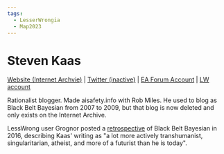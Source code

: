```yaml
---
tags:
  - LesserWrongia
  - Map2023
---
```

# Steven Kaas

[Website (Internet Archvie)](http://web.archive.org/web/*/http://acceleratingfuture.com/steven/) |  [Twitter (inactive)](https://twitter.com/stevenkaas/status/1363352900043333633) | [EA Forum Account](https://forum.effectivealtruism.org/users/stevenkaas) | [LW account](https://www.lesswrong.com/users/steven0461)

Rationalist blogger. Made aisafety.info with Rob Miles. He used to blog as Black Belt Bayesian from 2007 to 2009, but that blog is now deleted and only exists on the Internet Archive.

LessWrong user Grognor posted a [retrospective](http://grognor.blogspot.com/2016/12/the-black-belt-bayesian.html) of Black Belt Bayesian in 2016, describing Kaas' writing as "a lot more actively transhumanist, singularitarian, atheist, and more of a futurist than he is today".


